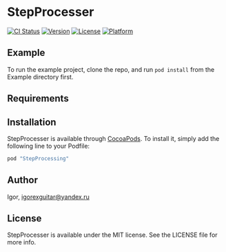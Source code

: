# StepProcesser

[![CI Status](http://img.shields.io/travis/Igor/StepProcesser.svg?style=flat)](https://travis-ci.org/Igor/StepProcesser)
[![Version](https://img.shields.io/cocoapods/v/StepProcesser.svg?style=flat)](http://cocoapods.org/pods/StepProcesser)
[![License](https://img.shields.io/cocoapods/l/StepProcesser.svg?style=flat)](http://cocoapods.org/pods/StepProcesser)
[![Platform](https://img.shields.io/cocoapods/p/StepProcesser.svg?style=flat)](http://cocoapods.org/pods/StepProcesser)

## Example

To run the example project, clone the repo, and run `pod install` from the Example directory first.

## Requirements

## Installation

StepProcesser is available through [CocoaPods](http://cocoapods.org). To install
it, simply add the following line to your Podfile:

```ruby
pod "StepProcessing"
```

## Author

Igor, igorexguitar@yandex.ru

## License

StepProcesser is available under the MIT license. See the LICENSE file for more info.
